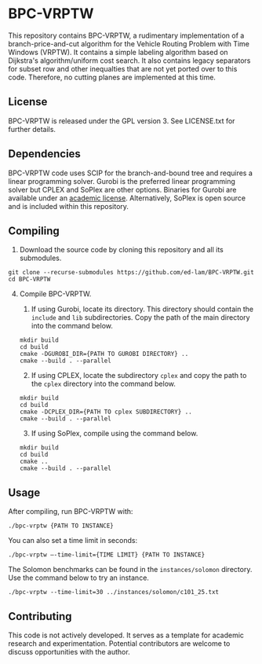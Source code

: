 BPC-VRPTW
=========

This repository contains BPC-VRPTW, a rudimentary implementation of a branch-price-and-cut algorithm for the Vehicle Routing Problem with Time Windows (VRPTW). It contains a simple labeling algorithm based on Dijkstra's algorithm/uniform cost search. It also contains legacy separators for subset row and other inequalties that are not yet ported over to this code. Therefore, no cutting planes are implemented at this time.

License
-------

BPC-VRPTW is released under the GPL version 3. See LICENSE.txt for further details.

Dependencies
------------

BPC-VRPTW code uses SCIP for the branch-and-bound tree and requires a linear programming solver. Gurobi is the preferred linear programming solver but CPLEX and SoPlex are other options. Binaries for Gurobi are available under an [academic license](https://www.gurobi.com/downloads/end-user-license-agreement-academic/). Alternatively, SoPlex is open source and is included within this repository.

Compiling
---------

1. Download the source code by cloning this repository and all its submodules.
```
git clone --recurse-submodules https://github.com/ed-lam/BPC-VRPTW.git
cd BPC-VRPTW
```

4. Compile BPC-VRPTW.

    1. If using Gurobi, locate its directory. This directory should contain the `include` and `lib` subdirectories. Copy the path of the main directory into the command below.
    ```
    mkdir build
    cd build
    cmake -DGUROBI_DIR={PATH TO GUROBI DIRECTORY} ..
    cmake --build . --parallel
    ```

    2. If using CPLEX, locate the subdirectory `cplex` and copy the path to the `cplex` directory into the command below.
    ```
    mkdir build
    cd build
    cmake -DCPLEX_DIR={PATH TO cplex SUBDIRECTORY} ..
    cmake --build . --parallel
    ```

    3. If using SoPlex, compile using the command below.
    ```
    mkdir build
    cd build
    cmake ..
    cmake --build . --parallel
    ```

Usage
-----

After compiling, run BPC-VRPTW with:
```
./bpc-vrptw {PATH TO INSTANCE}
```

You can also set a time limit in seconds:
```
./bpc-vrptw —-time-limit={TIME LIMIT} {PATH TO INSTANCE}
```

The Solomon benchmarks can be found in the `instances/solomon` directory. Use the command below to try an instance.
```
./bpc-vrptw --time-limit=30 ../instances/solomon/c101_25.txt
```

Contributing
------------

This code is not actively developed. It serves as a template for academic research and experimentation. Potential contributors are welcome to discuss opportunities with the author.
